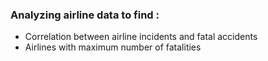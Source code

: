 ### Analyzing airline data to find :
- Correlation between airline incidents and fatal accidents
- Airlines with maximum number of fatalities

